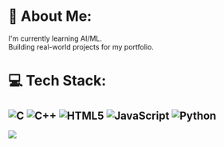 # 💫 About Me:
I'm currently learning AI/ML.<br>Building real-world projects for my portfolio.


# 💻 Tech Stack:
![C](https://img.shields.io/badge/c-%2300599C.svg?style=for-the-badge&logo=c&logoColor=white) ![C++](https://img.shields.io/badge/c++-%2300599C.svg?style=for-the-badge&logo=c%2B%2B&logoColor=white) ![HTML5](https://img.shields.io/badge/html5-%23E34F26.svg?style=for-the-badge&logo=html5&logoColor=white) ![JavaScript](https://img.shields.io/badge/javascript-%23323330.svg?style=for-the-badge&logo=javascript&logoColor=%23F7DF1E) ![Python](https://img.shields.io/badge/python-3670A0?style=for-the-badge&logo=python&logoColor=ffdd54) 
---
[![](https://visitcount.itsvg.in/api?id=KunalLuthra05&icon=9&color=0)](https://visitcount.itsvg.in)

<!-- Proudly created with GPRM ( https://gprm.itsvg.in ) -->
